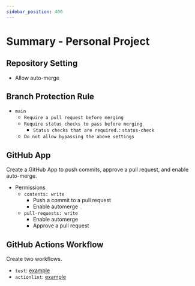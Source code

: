 ```yaml
---
sidebar_position: 400
---
```


# Summary - Personal Project

## Repository Setting

- Allow auto-merge

## Branch Protection Rule

- `main`
  - `Require a pull request before merging`
  - `Require status checks to pass before merging`
    - `Status checks that are required.`: `status-check`
  - `Do not allow bypassing the above settings`

## GitHub App

Create a GitHub App to push commits, approve a pull request, and enable auto-merge.

- Permissions
  - `contents: write`
    - Push a commit to a pull request
    - Enable automerge
  - `pull-requests: write`
    - Enable automerge
    - Approve a pull request

## GitHub Actions Workflow

Create two workflows.

- `test`: [example](https://github.com/aquaproj/example-update-checksum-public/blob/main/.github/workflows/test.yaml)
- `actionlint`: [example](https://github.com/suzuki-shunsuke/tfcmt/blob/main/.github/workflows/actionlint.yaml)
